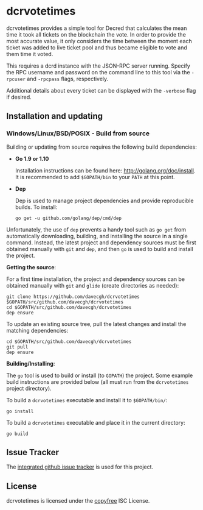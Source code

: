 dcrvotetimes
============

dcrvotetimes provides a simple tool for Decred that calculates the mean time it
took all tickets on the blockchain the vote.  In order to provide the most
accurate value, it only considers the time between the moment each ticket was
added to live ticket pool and thus became eligible to vote and them time it
voted.

This requires a dcrd instance with the JSON-RPC server running.  Specify the
RPC username and password on the command line to this tool via the `-rpcuser`
and `-rpcpass` flags, respectively.

Additional details about every ticket can be displayed with the `-verbose` flag
if desired.

## Installation and updating

### Windows/Linux/BSD/POSIX - Build from source

Building or updating from source requires the following build dependencies:

- **Go 1.9 or 1.10**

  Installation instructions can be found here: http://golang.org/doc/install.
  It is recommended to add `$GOPATH/bin` to your `PATH` at this point.

- **Dep**

  Dep is used to manage project dependencies and provide reproducible builds.
  To install:

  `go get -u github.com/golang/dep/cmd/dep`

Unfortunately, the use of `dep` prevents a handy tool such as `go get` from
automatically downloading, building, and installing the source in a single
command.  Instead, the latest project and dependency sources must be first
obtained manually with `git` and `dep`, and then `go` is used to build and
install the project.

**Getting the source**:

For a first time installation, the project and dependency sources can be
obtained manually with `git` and `glide` (create directories as needed):

```
git clone https://github.com/davecgh/dcrvotetimes $GOPATH/src/github.com/davecgh/dcrvotetimes
cd $GOPATH/src/github.com/davecgh/dcrvotetimes
dep ensure
```

To update an existing source tree, pull the latest changes and install the
matching dependencies:

```
cd $GOPATH/src/github.com/davecgh/dcrvotetimes
git pull
dep ensure
```

**Building/Installing**:

The `go` tool is used to build or install (to `GOPATH`) the project.  Some
example build instructions are provided below (all must run from the
`dcrvotetimes` project directory).

To build a `dcrvotetimes` executable and install it to `$GOPATH/bin/`:

```
go install
```

To build a `dcrvotetimes` executable and place it in the current directory:

```
go build
```

## Issue Tracker

The [integrated github issue tracker](https://github.com/davecgh/dcrvotetimes/issues)
is used for this project.

## License

dcrvotetimes is licensed under the [copyfree](http://copyfree.org) ISC License.
